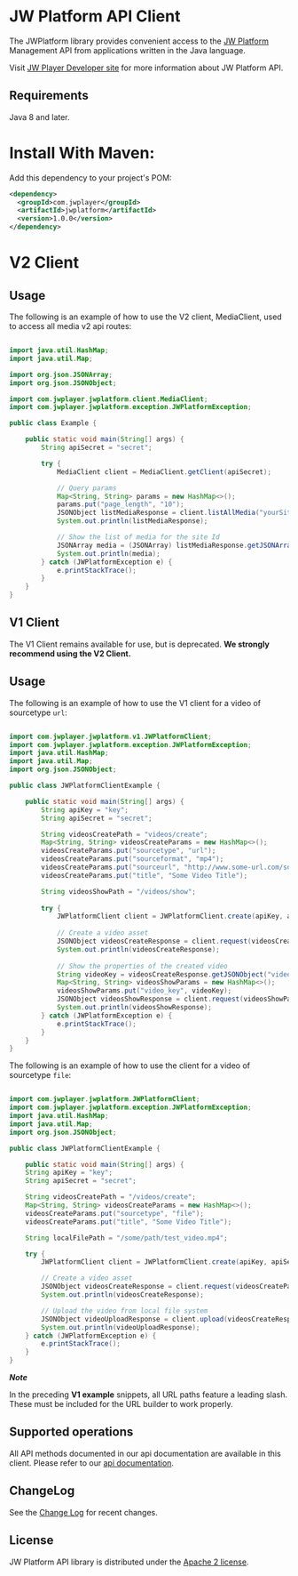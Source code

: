 # JW Platform API Client

The JWPlatform library provides convenient access to the
[JW Platform](https://www.jwplayer.com/products/jwplatform/)
Management API from applications written in the Java language.

Visit [JW Player Developer site](https://developer.jwplayer.com/jw-platform/)
for more information about JW Platform API.

## Requirements

Java 8 and later.

# Install With Maven:

Add this dependency to your project's POM:

```xml
<dependency>
  <groupId>com.jwplayer</groupId>
  <artifactId>jwplatform</artifactId>
  <version>1.0.0</version>
</dependency>
```

# V2 Client ##

## Usage

The following is an example of how to use the V2 client, MediaClient, used to access all media v2 api routes:

```java

import java.util.HashMap;
import java.util.Map;

import org.json.JSONArray;
import org.json.JSONObject;

import com.jwplayer.jwplatform.client.MediaClient;
import com.jwplayer.jwplatform.exception.JWPlatformException;

public class Example {

	public static void main(String[] args) {
		String apiSecret = "secret";

		try {
			MediaClient client = MediaClient.getClient(apiSecret);

			// Query params
			Map<String, String> params = new HashMap<>();
			params.put("page_length", "10");
			JSONObject listMediaResponse = client.listAllMedia("yourSiteId", params);
			System.out.println(listMediaResponse);

			// Show the list of media for the site Id
			JSONArray media = (JSONArray) listMediaResponse.getJSONArray("media");
			System.out.println(media);
		} catch (JWPlatformException e) {
			e.printStackTrace();
		}
	}
}

```

## V1 Client ##

The V1 Client remains available for use, but is deprecated. **We strongly recommend using the V2 Client.**

## Usage

The following is an example of how to use the V1 client for a video of sourcetype `url`:

```java

import com.jwplayer.jwplatform.v1.JWPlatformClient;
import com.jwplayer.jwplatform.exception.JWPlatformException;
import java.util.HashMap;
import java.util.Map;
import org.json.JSONObject;

public class JWPlatformClientExample {

    public static void main(String[] args) {
        String apiKey = "key";
        String apiSecret = "secret";

        String videosCreatePath = "videos/create";
        Map<String, String> videosCreateParams = new HashMap<>();
        videosCreateParams.put("sourcetype", "url");
        videosCreateParams.put("sourceformat", "mp4");
        videosCreateParams.put("sourceurl", "http://www.some-url.com/some-video.mp4");
        videosCreateParams.put("title", "Some Video Title");

        String videosShowPath = "/videos/show";
        
        try {            
            JWPlatformClient client = JWPlatformClient.create(apiKey, apiSecret);
            
            // Create a video asset
            JSONObject videosCreateResponse = client.request(videosCreatePath, videosCreateParams);
            System.out.println(videosCreateResponse);
            
            // Show the properties of the created video
            String videoKey = videosCreateResponse.getJSONObject("video").getString("key");
            Map<String, String> videosShowParams = new HashMap<>();
            videosShowParams.put("video_key", videoKey);
            JSONObject videosShowResponse = client.request(videosShowPath, videosShowParams);
            System.out.println(videosShowResponse);
        } catch (JWPlatformException e) {
            e.printStackTrace();
        }
    }
}

```

The following is an example of how to use the client for a video of sourcetype `file`:

```java

import com.jwplayer.jwplatform.JWPlatformClient;
import com.jwplayer.jwplatform.exception.JWPlatformException;
import java.util.HashMap;
import java.util.Map;
import org.json.JSONObject;

public class JWPlatformClientExample {

    public static void main(String[] args) {
    String apiKey = "key";
    String apiSecret = "secret";

    String videosCreatePath = "/videos/create";
    Map<String, String> videosCreateParams = new HashMap<>();
    videosCreateParams.put("sourcetype", "file");
    videosCreateParams.put("title", "Some Video Title");

    String localFilePath = "/some/path/test_video.mp4";

    try {
        JWPlatformClient client = JWPlatformClient.create(apiKey, apiSecret);

        // Create a video asset
        JSONObject videosCreateResponse = client.request(videosCreatePath, videosCreateParams);
        System.out.println(videosCreateResponse);

        // Upload the video from local file system
        JSONObject videoUploadResponse = client.upload(videosCreateResponse, localFilePath);
        System.out.println(videoUploadResponse);
    } catch (JWPlatformException e) {
        e.printStackTrace();
    }
}
```
_**Note**_

In the preceding **V1 example** snippets, all URL paths feature a leading slash. These must be included
for the URL builder to work properly.

## Supported operations

All API methods documented in our api documentation are available in this client. 
Please refer to our [api documentation](https://developer.jwplayer.com/jwplayer/reference).

## ChangeLog 
See the [Change Log](CHANGELOG.md) for recent changes.

## License

JW Platform API library is distributed under the
[Apache 2 license](LICENSE).
